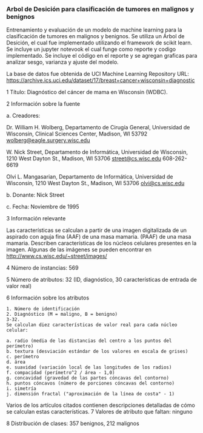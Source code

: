 ### Arbol de Desición para clasificación de tumores en malignos y benignos
Entrenamiento y evaluación de un modelo de machine learning para la clasificación  de tumores en malignos y benignos.
Se utiliza un Árbol de Desición, el cual fue implementado utilizando el framework de scikit learn. Se incluye un jupyter notevook el cual funge como reporte y codigo implementado. Se incluye el código en el reporte y se agregan graficas para analizar sesgo, varianza y ajuste del modelo.

La base de datos fue obtenida de UCI Machine Learning Repository 
URL: https://archive.ics.uci.edu/dataset/17/breast+cancer+wisconsin+diagnostic

1 Título: Diagnóstico del cáncer de mama en Wisconsin (WDBC).

2 Información sobre la fuente

a. Creadores: 

Dr. William H. Wolberg, Departamento de Cirugía General, Universidad de
Wisconsin, Clinical Sciences Center, Madison, WI 53792
wolberg@eagle.surgery.wisc.edu

W. Nick Street, Departamento de Informática, Universidad de
Wisconsin, 1210 West Dayton St., Madison, WI 53706
street@cs.wisc.edu 608-262-6619

Olvi L. Mangasarian, Departamento de Informática, Universidad de
Wisconsin, 1210 West Dayton St., Madison, WI 53706
olvi@cs.wisc.edu 

b. Donante: Nick Street

c. Fecha: Noviembre de 1995

3 Información relevante

Las características se calculan a partir de una imagen digitalizada de un aspirado con aguja fina (AAF) de una masa mamaria.
(PAAF) de una masa mamaria.  Describen
características de los núcleos celulares presentes en la imagen.
Algunas de las imágenes se pueden encontrar en
http://www.cs.wisc.edu/~street/images/

4 Número de instancias: 569 

5 Número de atributos: 32 (ID, diagnóstico, 30 características de entrada de valor real)

6 Información sobre los atributos

	1. Número de identificación
	2. Diagnóstico (M = maligno, B = benigno)
	3-32.
	Se calculan diez características de valor real para cada núcleo celular:
	
	a. radio (media de las distancias del centro a los puntos del perímetro)
	b. textura (desviación estándar de los valores en escala de grises)
	c. perímetro
	d. área
	e. suavidad (variación local de las longitudes de los radios)
	f. compacidad (perímetro^2 / área - 1,0)
	g. concavidad (gravedad de las partes cóncavas del contorno)
	h. puntos cóncavos (número de porciones cóncavas del contorno)
	i. simetría 
	j. dimensión fractal ("aproximación de la línea de costa" - 1)

Varios de los artículos citados contienen descripciones detalladas de
cómo se calculan estas características. 
7 Valores de atributo que faltan: ninguno

8 Distribución de clases: 357 benignos, 212 malignos

